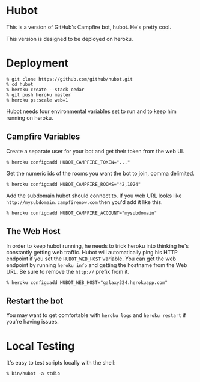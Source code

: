 Hubot
=====

This is a version of GitHub's Campfire bot, hubot.  He's pretty cool.

This version is designed to be deployed on heroku.


Deployment
==========

    % git clone https://github.com/github/hubot.git
    % cd hubot
    % heroku create --stack cedar
    % git push heroku master
    % heroku ps:scale web=1

Hubot needs four environmental variables set to run and to keep him
running on heroku.

Campfire Variables
------------------

Create a separate user for your bot and get their token from the web UI.

    % heroku config:add HUBOT_CAMPFIRE_TOKEN="..."

Get the numeric ids of the rooms you want the bot to join, comma
delimited.

    % heroku config:add HUBOT_CAMPFIRE_ROOMS="42,1024"

Add the subdomain hubot should connect to. If you web URL looks like
`http://mysubdomain.campfirenow.com` then you'd add it like this.

    % heroku config:add HUBOT_CAMPFIRE_ACCOUNT="mysubdomain"

The Web Host
------------
In order to keep hubot running, he needs to trick heroku into thinking
he's constantly getting web traffic.  Hubot will automatically ping his
HTTP endpoint if you set the `HUBOT_WEB_HOST` variable.  You can get the
web endpoint by running `heroku info` and getting the hostname from the
Web URL.  Be sure to remove the `http://` prefix from it.

    % heroku config:add HUBOT_WEB_HOST="galaxy324.herokuapp.com"


Restart the bot
---------------
You may want to get comfortable with `heroku logs` and `heroku restart`
if you're having issues.

Local Testing
=============

It's easy to test scripts locally with the shell:

    % bin/hubot -a stdio


